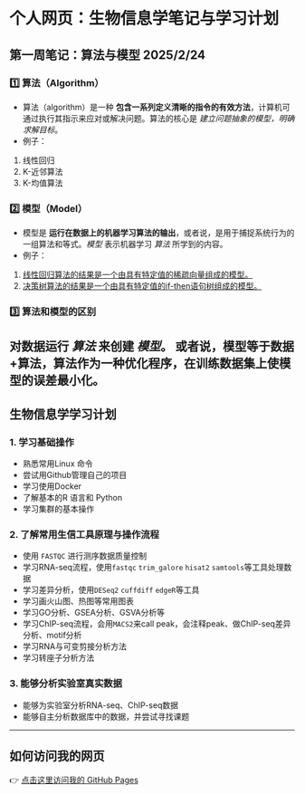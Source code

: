 # 个人网页：生物信息学笔记与学习计划
  
## 第一周笔记：算法与模型 2025/2/24

### 1️⃣ 算法（Algorithm）
- 算法（algorithm）是一种 **包含一系列定义清晰的指令的有效方法**，计算机可通过执行其指示来应对或解决问题。算法的核心是 _建立问题抽象的模型，明确求解目标_。
- 例子：
1. 线性回归
2. K-近邻算法
3. K-均值算法

### 2️⃣ 模型（Model）
- 模型是 **运行在数据上的机器学习算法的输出**，或者说，是用于捕捉系统行为的一组算法和等式。_模型_ 表示机器学习 _算法_ 所学到的内容。
- 例子：
1. [线性回归算法的结果是一个由具有特定值的稀疏向量组成的模型。](https://zhuanlan.zhihu.com/p/162086776)
2. [决策树算法的结果是一个由具有特定值的if-then语句树组成的模型。](https://zhuanlan.zhihu.com/p/162086776)

### 3️⃣ 算法和模型的区别
**对数据运行 _算法_ 来创建 _模型_。**
或者说，模型等于数据+算法，算法作为一种优化程序，在训练数据集上使模型的误差最小化。
---

## 生物信息学学习计划

###  **1. 学习基础操作**
- 熟悉常用Linux 命令
- 尝试用Github管理自己的项目
- 学习使用Docker
- 了解基本的R 语言和 Python
- 学习集群的基本操作

###  **2. 了解常用生信工具原理与操作流程**
- 使用 `FASTQC` 进行测序数据质量控制
- 学习RNA-seq流程，使用`fastqc` `trim_galore` `hisat2` `samtools`等工具处理数据  
- 学习差异分析，使用`DESeq2` `cuffdiff` `edgeR`等工具
- 学习画火山图、热图等常用图表
- 学习GO分析、GSEA分析、GSVA分析等
- 学习ChIP-seq流程，会用`MACS2`来call peak，会注释peak、做ChIP-seq差异分析、motif分析
- 学习RNA与可变剪接分析方法
- 学习转座子分析方法

###  **3. 能够分析实验室真实数据**
- 能够为实验室分析RNA-seq、ChIP-seq数据
- 能够自主分析数据库中的数据，并尝试寻找课题

---

## **如何访问我的网页**
👉 [点击这里访问我的 GitHub Pages](https://mancaiwang.github.io/bioinfo-notes/)
